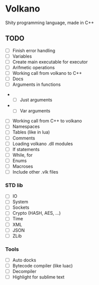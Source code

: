 # Volkano
Shity programming language, made in C++

## TODO
- [ ] Finish error handling
- [ ] Variables
- [ ] Create main executable for executor
- [ ] Arifmetic operations
- [ ] Working call from volkano to C++
- [ ] Docs
- [ ] Arguments in functions
- - [ ] Just arguments
- - [ ] Var arguments
- [ ] Working call from C++ to volkano
- [ ] Namespaces
- [ ] Tables (like in lua)
- [ ] Comments
- [ ] Loading volkano .dll modules
- [ ] If statements
- [ ] While, for
- [ ] Enums
- [ ] Macroses
- [ ] Include other .vlk files

### STD lib
- [ ] IO
- [ ] System
- [ ] Sockets
- [ ] Crypto (HASH, AES, ...)
- [ ] Time
- [ ] XML
- [ ] JSON
- [ ] ZLib

### Tools
- [ ] Auto docks
- [ ] Bytecode compiler (like luac)
- [ ] Decompiler
- [ ] Highlight for sublime text
